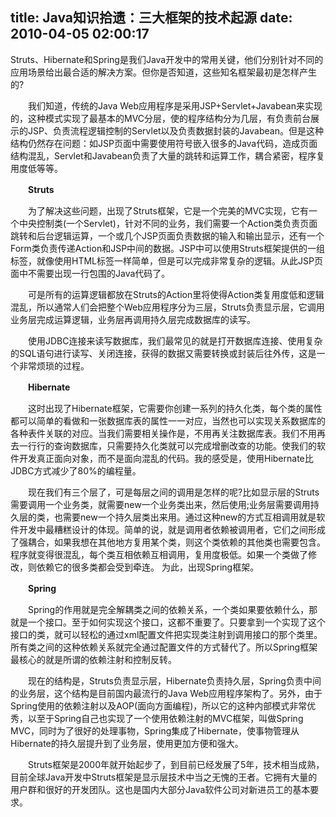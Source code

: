 title: Java知识拾遗：三大框架的技术起源
date: 2010-04-05 02:00:17
---

<p>
	Struts、Hibernate和Spring是我们Java开发中的常用关键，他们分别针对不同的应用场景给出最合适的解决方案。但你是否知道，这些知名框架最初是怎样产生的?</p>
<p>
	　　我们知道，传统的Java Web应用程序是采用JSP+Servlet+Javabean来实现的，这种模式实现了最基本的MVC分层，使的程序结构分为几层，有负责前台展示的JSP、负责流程逻辑控制的Servlet以及负责数据封装的Javabean。但是这种结构仍然存在问题：如JSP页面中需要使用符号嵌入很多的Java代码，造成页面结构混乱，Servlet和Javabean负责了大量的跳转和运算工作，耦合紧密，程序复用度低等等。</p>
<p>
	　<b>　Struts</b></p>
<p>
	　　为了解决这些问题，出现了Struts框架，它是一个完美的MVC实现，它有一个中央控制类(一个Servlet)，针对不同的业务，我们需要一个Action类负责页面跳转和后台逻辑运算，一个或几个JSP页面负责数据的输入和输出显示，还有一个Form类负责传递Action和JSP中间的数据。JSP中可以使用Struts框架提供的一组标签，就像使用HTML标签一样简单，但是可以完成非常复杂的逻辑。从此JSP页面中不需要出现一行包围的Java代码了。</p>
<p>
	　　可是所有的运算逻辑都放在Struts的Action里将使得Action类复用度低和逻辑混乱，所以通常人们会把整个Web应用程序分为三层，Struts负责显示层，它调用业务层完成运算逻辑，业务层再调用持久层完成数据库的读写。</p>
<p>
	　　使用JDBC连接来读写数据库，我们最常见的就是打开数据库连接、使用复杂的SQL语句进行读写、关闭连接，获得的数据又需要转换或封装后往外传，这是一个非常烦琐的过程。</p>
<p>
	　<b>　Hibernate</b></p>
<p>
	　　这时出现了Hibernate框架，它需要你创建一系列的持久化类，每个类的属性都可以简单的看做和一张数据库表的属性一一对应，当然也可以实现关系数据库的各种表件关联的对应。当我们需要相关操作是，不用再关注数据库表。我们不用再去一行行的查询数据库，只需要持久化类就可以完成增删改查的功能。使我们的软件开发真正面向对象，而不是面向混乱的代码。我的感受是，使用Hibernate比JDBC方式减少了80%的编程量。</p>
<p>
	　　现在我们有三个层了，可是每层之间的调用是怎样的呢?比如显示层的Struts需要调用一个业务类，就需要new一个业务类出来，然后使用;业务层需要调用持久层的类，也需要new一个持久层类出来用。通过这种new的方式互相调用就是软件开发中最糟糕设计的体现。简单的说，就是调用者依赖被调用者，它们之间形成了强耦合，如果我想在其他地方复用某个类，则这个类依赖的其他类也需要包含。程序就变得很混乱，每个类互相依赖互相调用，复用度极低。如果一个类做了修改，则依赖它的很多类都会受到牵连。 为此，出现Spring框架。</p>
<p>
	　<b>　Spring</b></p>
<p>
	　　Spring的作用就是完全解耦类之间的依赖关系，一个类如果要依赖什么，那就是一个接口。至于如何实现这个接口，这都不重要了。只要拿到一个实现了这个接口的类，就可以轻松的通过xml配置文件把实现类注射到调用接口的那个类里。所有类之间的这种依赖关系就完全通过配置文件的方式替代了。所以Spring框架最核心的就是所谓的依赖注射和控制反转。</p>
<p>
	　　现在的结构是，Struts负责显示层，Hibernate负责持久层，Spring负责中间的业务层，这个结构是目前国内最流行的Java Web应用程序架构了。另外，由于Spring使用的依赖注射以及AOP(面向方面编程)，所以它的这种内部模式非常优秀，以至于Spring自己也实现了一个使用依赖注射的MVC框架，叫做Spring MVC，同时为了很好的处理事物，Spring集成了Hibernate，使事物管理从Hibernate的持久层提升到了业务层，使用更加方便和强大。</p>
<p>
	　　Struts框架是2000年就开始起步了，到目前已经发展了5年，技术相当成熟，目前全球Java开发中Struts框架是显示层技术中当之无愧的王者。它拥有大量的用户群和很好的开发团队。这也是国内大部分Java软件公司对新进员工的基本要求。</p>